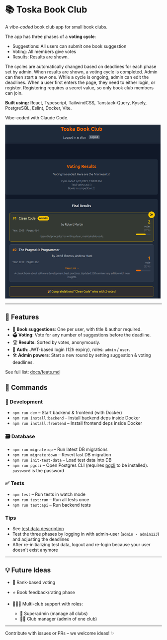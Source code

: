 # 📚 Toska Book Club

A _vibe-coded_ book club app for small book clubs.

The app has three phases of a **voting cycle**:

- Suggestions: All users can submit one book suggestion
- Voting: All members give votes
- Results: Results are shown.

The cycles are automatically changed based on deadlines for each phase set by admin.
When results are shown, a voting cycle is completed. Admin can then start a new one. While a cycle is ongoing, admin can edit the deadlines.
When a user first enters the page, they need to either login, or register. Registering requires a secret value, so only book club members can join.

**Built using:** React, Typescript, TailwindCSS, Tanstack-Query, Kysely, PostgreSQL, Eslint, Docker, Vite.

Vibe-coded with Claude Code.

<img src="docs/results.png" alt="Results image" width="500"/>

---

## 🚀 Features

- 🧾 **Book suggestions**: One per user, with title & author required.
- 🗳️ **Voting**: Vote for any number of suggestions before the deadline.
- 🏆 **Results**: Sorted by votes, anonymously.
- 🔐 **Auth**: JWT-based login (12h expiry), roles: `admin` / `user`.
- 🛠️ **Admin powers**: Start a new round by setting suggestion & voting deadlines.

See full list: [docs/feats.md](docs/feats.md)

## 🧰 Commands

### 🔄 Development

- `npm run dev` – Start backend & frontend (with Docker)
- `npm run install:backend` – Install backend deps inside Docker
- `npm run install:frontend` – Install frontend deps inside Docker

### 🗃️ Database

- `npm run migrate:up` – Run latest DB migrations
- `npm run migrate:down` – Revert last DB migration
- `npm run init-test-data` – Load test data into DB
- `npm run pgcli` – Open Postgres CLI (requires [pgcli](https://github.com/dbcli/pgcli) to be installed). `password` is the password

### ✅ Tests

- `npm test` – Run tests in watch mode
- `npm run test:run` – Run all tests once
- `npm run test:api` – Run backend tests

### Tips

- See [test data description](docs/test-users.md)
- Test the three phases by logging in with admin-user (`admin - admin123`) and adjusting the deadlines
- After re-initializing test data, logout and re-login because your user doesn't exist anymore

---

## 💡 Future Ideas

- 🔢 Rank-based voting
- ⭐ Book feedback/rating phase
- 🧑‍🤝‍🧑 Multi-club support with roles:

  - 🧙 Superadmin (manage all clubs)
  - 👩‍💼 Club manager (admin of one club)

---

Contribute with issues or PRs – we welcome ideas! ✨
